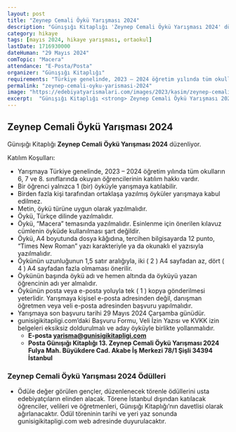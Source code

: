 ```yaml
---
layout: post
title: "Zeynep Cemali Öykü Yarışması 2024"
description: "Günışığı Kitaplığı 'Zeynep Cemali Öykü Yarışması 2024' düzenliyor."
category: hikaye
tags: [mayıs 2024, hikaye yarışması, ortaokul]
lastDate: 1716930000
dateHuman: "29 Mayıs 2024"
comTopic: "Macera"
attendance: "E-Posta/Posta"
organizer: "Günışığı Kitaplığı"
requirements: "Türkiye genelinde, 2023 – 2024 öğretim yılında tüm okulların 6, 7 ve 8. sınıflarında okuyan öğrencileri katılabilir."
permalink: "zeynep-cemali-oyku-yarismasi-2024"
image: "https://edebiyatyarismalari.com/images/2023/kasim/zeynep-cemali-oyku-yarismasi-2024.jpg"
excerpt:  "Günışığı Kitaplığı <strong> Zeynep Cemali Öykü Yarışması 2024 </strong> düzenliyor."
---
```


## Zeynep Cemali Öykü Yarışması 2024
Günışığı Kitaplığı **Zeynep Cemali Öykü Yarışması 2024** düzenliyor.  

Katılım Koşulları:
- Yarışmaya Türkiye genelinde, 2023 – 2024 öğretim yılında tüm okulların 6, 7 ve 8. sınıflarında okuyan öğrencilerinin katılım hakkı vardır.
- Bir öğrenci yalnızca 1 (bir) öyküyle yarışmaya katılabilir.
- Birden fazla kişi tarafından ortaklaşa yazılmış öyküler yarışmaya kabul edilmez.
- Metin, öykü türüne uygun olarak yazılmalıdır.
- Öykü, Türkçe dilinde yazılmalıdır.
- Öykü, “Macera” temasında yazılmalıdır. Esinlenme için önerilen kılavuz cümlenin öyküde kullanılması şart değildir.
- Öykü, A4 boyutunda dosya kâğıdına, tercihen bilgisayarda 12 punto, “Times New Roman” yazı karakteriyle ya da okunaklı el yazısıyla yazılmalıdır.
- Öykünün uzunluğunun 1,5 satır aralığıyla, iki ( 2 ) A4 sayfadan az, dört ( 4 ) A4 sayfadan fazla olmaması önerilir.
- Öykünün başında öykü adı ve hemen altında da öyküyü yazan öğrencinin adı yer almalıdır.
- Öykünün posta veya e-posta yoluyla tek ( 1 ) kopya gönderilmesi yeterlidir.
Yarışmaya kişisel e-posta adresinden değil, danışman öğretmen veya veli e-posta adresinden başvuru yapılmalıdır.
- Yarışmaya son başvuru tarihi 29 Mayıs 2024 Çarşamba günüdür.
- gunisigikitapligi.com’daki Başvuru Formu, Veli İzin Yazısı ve KVKK izin belgeleri eksiksiz doldurulmalı ve aday öyküyle birlikte yollanmalıdır.
    - **E-posta yarisma@gunisigikitapligi.com**
    - **Posta Günışığı Kitaplığı 13. Zeynep Cemali Öykü Yarışması 2024 Fulya Mah. Büyükdere Cad. Akabe İş Merkezi 78/1 Şişli 34394 İstanbul**


### Zeynep Cemali Öykü Yarışması 2024 Ödülleri
- Ödüle değer görülen gençler, düzenlenecek törenle ödüllerini usta edebiyatçıların elinden alacak. Törene İstanbul dışından katılacak öğrenciler, velileri ve öğretmenleri, Günışığı Kitaplığı’nın davetlisi olarak ağırlanacaktır. Ödül töreninin tarihi ve yeri yaz sonunda gunisigikitapligi.com web adresinde duyurulacaktır.